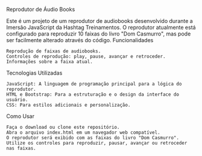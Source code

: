 Reprodutor de Áudio Books

Este é um projeto de um reprodutor de audiobooks desenvolvido durante a Imersão JavaScript da Hashtag Treinamentos. O reprodutor atualmente está configurado para reproduzir 10 faixas do livro "Dom Casmurro", mas pode ser facilmente alterado através do código.
Funcionalidades

    Reprodução de faixas de audiobooks.
    Controles de reprodução: play, pause, avançar e retroceder.
    Informações sobre a faixa atual.

Tecnologias Utilizadas

    JavaScript: A linguagem de programação principal para a lógica do reprodutor.
    HTML e Bootstrap: Para a estruturação e o design da interface do usuário.
    CSS: Para estilos adicionais e personalização.

Como Usar

    Faça o download ou clone este repositório.
    Abra o arquivo index.html em um navegador web compatível.
    O reprodutor será exibido com as faixas do livro "Dom Casmurro".
    Utilize os controles para reproduzir, pausar, avançar ou retroceder nas faixas.

